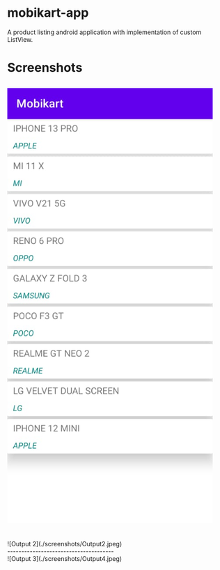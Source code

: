 # mobikart-app
A product listing android application with implementation of custom ListView.

# Screenshots
![Output 1](./screenshots/Output1.jpeg)
<br />
--------------------------------------
<br />
![Output 2](./screenshots/Output2.jpeg)
<br />
--------------------------------------
<br />
![Output 3](./screenshots/Output4.jpeg)
